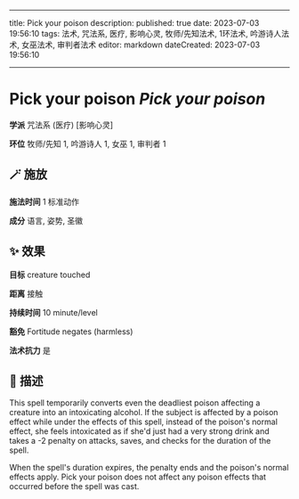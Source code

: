 
---
title: Pick your poison
description: 
published: true
date: 2023-07-03 19:56:10
tags: 法术, 咒法系, 医疗, 影响心灵, 牧师/先知法术, 1环法术, 吟游诗人法术, 女巫法术, 审判者法术
editor: markdown
dateCreated: 2023-07-03 19:56:10

---

# **Pick your poison** *Pick your poison*

**学派** 咒法系 (医疗) \[影响心灵\] 

**环位** 牧师/先知 1, 吟游诗人 1, 女巫 1, 审判者 1

## 🪄 施放

**施法时间** 1 标准动作

**成分** 语言, 姿势, 圣徽

## ✨ 效果 

**目标** creature touched 

**距离** 接触  

**持续时间** 10 minute/level 

**豁免** Fortitude negates (harmless)

**法术抗力** 是

## 📖 描述

This spell temporarily converts even the deadliest poison affecting a creature into an intoxicating alcohol. If the subject is affected by a poison effect while under the effects of this spell, instead of the poison's normal effect, she feels intoxicated as if she'd just had a very strong drink and takes a -2 penalty on attacks, saves, and checks for the duration of the spell.

When the spell's duration expires, the penalty ends and the poison's normal effects apply. Pick your poison does not affect any poison effects that occurred before the spell was cast.
    